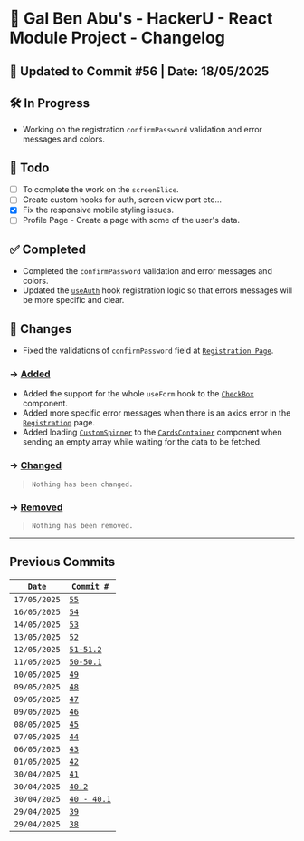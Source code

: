 # 📘 Gal Ben Abu's - HackerU - React Module Project - Changelog

## 📅 Updated to Commit #56 | Date: 18/05/2025

## 🛠️ In Progress

- Working on the registration `confirmPassword` validation and error messages and colors.

## 🎯 Todo

- [ ] To complete the work on the `screenSlice`.
- [ ] Create custom hooks for auth, screen view port etc...
- [x] Fix the responsive mobile styling issues.
- [ ] Profile Page - Create a page with some of the user's data.

## ✅ Completed

- Completed the `confirmPassword` validation and error messages and colors.
- Updated the [`useAuth`](./src/hooks/useAuth.tsx) hook registration logic so that errors messages will be more specific and clear.

## 🔄 Changes

- Fixed the validations of `confirmPassword` field at [`Registration Page`](./src/pages/Registration.page.tsx).

### → <u>Added</u>

- Added the support for the whole `useForm` hook to the [`CheckBox`](./src/components/Checkbox.tsx) component.
- Added more specific error messages when there is an axios error in the [`Registration`](./src/pages/Registration.page.tsx) page.
- Added loading [`CustomSpinner`](./src/components/CustomSpinner.tsx) to the [`CardsContainer`](./src/components/CardsContainer.tsx) component when sending an empty array while waiting for the data to be fetched.

### → <u>Changed</u>

> `Nothing has been changed.`

### → <u>Removed</u>

> `Nothing has been removed.`

---

## Previous Commits

| `Date`       | `Commit #`                                                   |
| ------------ | ------------------------------------------------------------ |
| `17/05/2025` | [`55`](./commits_changes/commit_55.md)                       |
| `16/05/2025` | [`54`](./commits_changes/commit_54.md)                       |
| `14/05/2025` | [`53`](./commits_changes/commit_53.md)                       |
| `13/05/2025` | [`52`](./commits_changes/commit_52.md)                       |
| `12/05/2025` | [`51-51.2`](./commits_changes/commit_51-51.2.md)             |
| `11/05/2025` | [`50-50.1`](./commits_changes/commit_50-50.1.md)             |
| `10/05/2025` | [`49`](./commits_changes/commit_49.md)                       |
| `09/05/2025` | [`48`](./commits_changes/commit_48.md)                       |
| `09/05/2025` | [`47`](./commits_changes/commit_47.md)                       |
| `09/05/2025` | [`46`](./commits_changes/commit_46.md)                       |
| `08/05/2025` | [`45`](./commits_changes/commit_45.md)                       |
| `07/05/2025` | [`44`](./commits_changes/commit_44.md)                       |
| `06/05/2025` | [`43`](./commits_changes/commit_43.md)                       |
| `01/05/2025` | [`42`](./commits_changes/commit_42.md)                       |
| `30/04/2025` | [`41`](./commits_changes/commit_41.md)                       |
| `30/04/2025` | [`40.2`](./commits_changes/commit_40/commit_40.2.md)         |
| `30/04/2025` | [`40 - 40.1`](./commits_changes/commit_40/commit_40-40.1.md) |
| `29/04/2025` | [`39`](./commits_changes/commit_39.md)                       |
| `29/04/2025` | [`38`](./commits_changes/commit_38.md)                       |
